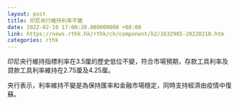 ```yaml
---
layout: post
title: 印尼央行維持利率不變
date: 2022-02-10 17:00:28.000000000 +08:00
link: https://news.rthk.hk/rthk/ch/component/k2/1632985-20220210.htm
categories: rthk
---
```


印尼央行維持指標利率在3.5厘的歷史低位不變，符合市場預期，存款工具利率及貸款工具利率維持在2.75厘及4.25厘。

央行表示，利率維持不變是為保持匯率和金融市場穩定，同時支持經濟由疫情中復蘇。
